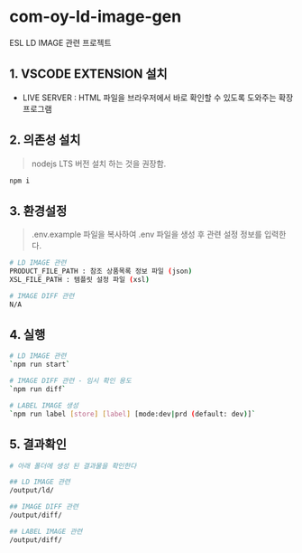 # com-oy-ld-image-gen

ESL LD IMAGE 관련 프로젝트

## 1. VSCODE EXTENSION 설치

- LIVE SERVER : HTML 파일을 브라우저에서 바로 확인할 수 있도록 도와주는 확장 프로그램

## 2. 의존성 설치

> nodejs LTS 버전 설치 하는 것을 권장함.

```bash
npm i
```

## 3. 환경설정

> .env.example 파일을 복사하여 .env 파일을 생성 후 관련 설정 정보를 입력한다.

```bash
# LD IMAGE 관련
PRODUCT_FILE_PATH : 참조 상품목록 정보 파일 (json)
XSL_FILE_PATH : 템플릿 설정 파일 (xsl)

# IMAGE DIFF 관련
N/A
```

## 4. 실행

```bash
# LD IMAGE 관련
`npm run start`

# IMAGE DIFF 관련 - 임시 확인 용도
`npm run diff`

# LABEL IMAGE 생성
`npm run label [store] [label] [mode:dev|prd (default: dev)]`

```

## 5. 결과확인

```bash
# 아래 폴더에 생성 된 결과물을 확인한다

## LD IMAGE 관련
/output/ld/

## IMAGE DIFF 관련
/output/diff/

## LABEL IMAGE 관련
/output/diff/
```
